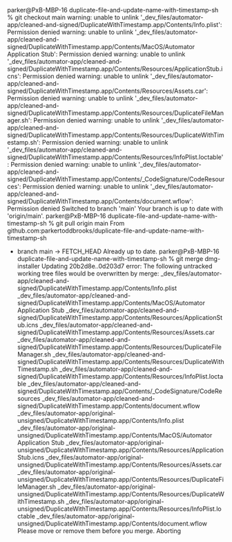 parker@PxB-MBP-16 duplicate-file-and-update-name-with-timestamp-sh % git checkout main
warning: unable to unlink '_dev_files/automator-app/cleaned-and-signed/DuplicateWithTimestamp.app/Contents/Info.plist': Permission denied
warning: unable to unlink '_dev_files/automator-app/cleaned-and-signed/DuplicateWithTimestamp.app/Contents/MacOS/Automator Application Stub': Permission denied
warning: unable to unlink '_dev_files/automator-app/cleaned-and-signed/DuplicateWithTimestamp.app/Contents/Resources/ApplicationStub.icns': Permission denied
warning: unable to unlink '_dev_files/automator-app/cleaned-and-signed/DuplicateWithTimestamp.app/Contents/Resources/Assets.car': Permission denied
warning: unable to unlink '_dev_files/automator-app/cleaned-and-signed/DuplicateWithTimestamp.app/Contents/Resources/DuplicateFileManager.sh': Permission denied
warning: unable to unlink '_dev_files/automator-app/cleaned-and-signed/DuplicateWithTimestamp.app/Contents/Resources/DuplicateWithTimestamp.sh': Permission denied
warning: unable to unlink '_dev_files/automator-app/cleaned-and-signed/DuplicateWithTimestamp.app/Contents/Resources/InfoPlist.loctable': Permission denied
warning: unable to unlink '_dev_files/automator-app/cleaned-and-signed/DuplicateWithTimestamp.app/Contents/_CodeSignature/CodeResources': Permission denied
warning: unable to unlink '_dev_files/automator-app/cleaned-and-signed/DuplicateWithTimestamp.app/Contents/document.wflow': Permission denied
Switched to branch 'main'
Your branch is up to date with 'origin/main'.
parker@PxB-MBP-16 duplicate-file-and-update-name-with-timestamp-sh % git pull origin main
From github.com:parkertoddbrooks/duplicate-file-and-update-name-with-timestamp-sh
 * branch            main       -> FETCH_HEAD
Already up to date.
parker@PxB-MBP-16 duplicate-file-and-update-name-with-timestamp-sh % git merge dmg-installer
Updating 20b2d8e..0d203d7
error: The following untracked working tree files would be overwritten by merge:
    _dev_files/automator-app/cleaned-and-signed/DuplicateWithTimestamp.app/Contents/Info.plist
    _dev_files/automator-app/cleaned-and-signed/DuplicateWithTimestamp.app/Contents/MacOS/Automator Application Stub
    _dev_files/automator-app/cleaned-and-signed/DuplicateWithTimestamp.app/Contents/Resources/ApplicationStub.icns
    _dev_files/automator-app/cleaned-and-signed/DuplicateWithTimestamp.app/Contents/Resources/Assets.car
    _dev_files/automator-app/cleaned-and-signed/DuplicateWithTimestamp.app/Contents/Resources/DuplicateFileManager.sh
    _dev_files/automator-app/cleaned-and-signed/DuplicateWithTimestamp.app/Contents/Resources/DuplicateWithTimestamp.sh
    _dev_files/automator-app/cleaned-and-signed/DuplicateWithTimestamp.app/Contents/Resources/InfoPlist.loctable
    _dev_files/automator-app/cleaned-and-signed/DuplicateWithTimestamp.app/Contents/_CodeSignature/CodeResources
    _dev_files/automator-app/cleaned-and-signed/DuplicateWithTimestamp.app/Contents/document.wflow
    _dev_files/automator-app/original-unsigned/DuplicateWithTimestamp.app/Contents/Info.plist
    _dev_files/automator-app/original-unsigned/DuplicateWithTimestamp.app/Contents/MacOS/Automator Application Stub
    _dev_files/automator-app/original-unsigned/DuplicateWithTimestamp.app/Contents/Resources/ApplicationStub.icns
    _dev_files/automator-app/original-unsigned/DuplicateWithTimestamp.app/Contents/Resources/Assets.car
    _dev_files/automator-app/original-unsigned/DuplicateWithTimestamp.app/Contents/Resources/DuplicateFileManager.sh
    _dev_files/automator-app/original-unsigned/DuplicateWithTimestamp.app/Contents/Resources/DuplicateWithTimestamp.sh
    _dev_files/automator-app/original-unsigned/DuplicateWithTimestamp.app/Contents/Resources/InfoPlist.loctable
    _dev_files/automator-app/original-unsigned/DuplicateWithTimestamp.app/Contents/document.wflow
Please move or remove them before you merge.
Aborting

